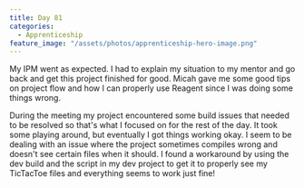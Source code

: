 ```yaml
---
title: Day 81
categories:
  - Apprenticeship
feature_image: "/assets/photos/apprenticeship-hero-image.png"
---
```


My IPM went as expected. I had to explain my situation to my mentor and go back and get this project finished
for good. Micah gave me some good tips on project flow and how I can properly use Reagent since I was doing
some things wrong.

During the meeting my project encountered some build issues that needed to be resolved so that's what I
focused on for the rest of the day. It took some playing around, but eventually I got things working okay.
I seem to be dealing with an issue where the project sometimes compiles wrong and doesn't see certain files
when it should. I found a workaround by using the dev build and the script in my dev project to get it to
properly see my TicTacToe files and everything seems to work just fine!
  
